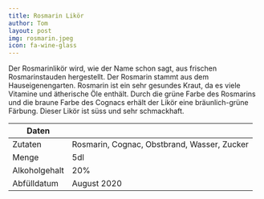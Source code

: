 ```yaml
---
title: Rosmarin Likör
author: Tom
layout: post
img: rosmarin.jpeg
icon: fa-wine-glass
---
```


Der Rosmarinlikör wird,
wie der Name schon sagt, aus frischen Rosmarinstauden hergestellt.
Der Rosmarin stammt aus dem Hauseigenengarten.
Rosmarin ist ein sehr gesundes Kraut,
da es viele Vitamine und ätherische Öle enthält.
Durch die grüne Farbe des Rosmarins und die braune Farbe des Cognacs
erhält der Likör eine bräunlich-grüne Färbung.
Dieser Likör ist süss und sehr schmackhaft.

| Daten         |                                             |
| ------------- | ------------------------------------------- |
| Zutaten       | Rosmarin, Cognac, Obstbrand, Wasser, Zucker |
| Menge         | 5dl                                         |
| Alkoholgehalt | 20%                                         |
| Abfülldatum   | August 2020                                 |
